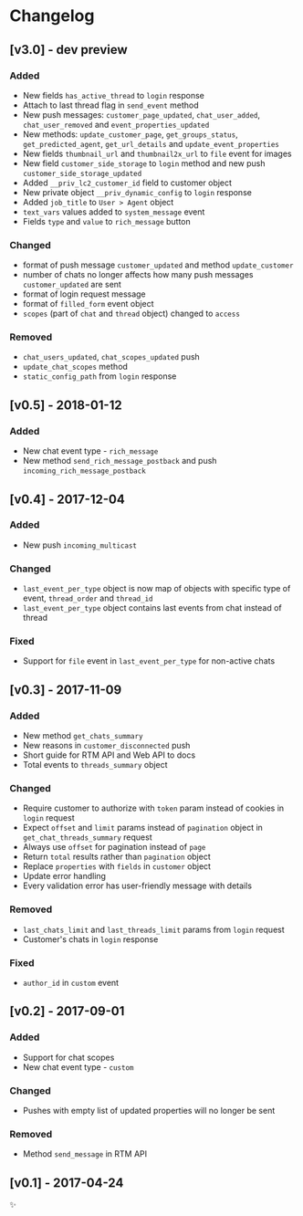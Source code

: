 # Changelog

## [v3.0] - dev preview

### Added
- New fields `has_active_thread` to `login` response
- Attach to last thread flag in `send_event` method
- New push messages: `customer_page_updated`, `chat_user_added`, `chat_user_removed` and `event_properties_updated`
- New methods: `update_customer_page`, `get_groups_status`, `get_predicted_agent`, `get_url_details` and `update_event_properties`
- New fields `thumbnail_url` and `thumbnail2x_url` to `file` event for images
- New field `customer_side_storage` to `login` method and new push `customer_side_storage_updated`
- Added `__priv_lc2_customer_id` field to customer object
- New private object `__priv_dynamic_config` to `login` response
- Added `job_title` to `User > Agent` object
- `text_vars` values added to `system_message` event
- Fields `type` and `value` to `rich_message` button

### Changed
- format of push message `customer_updated` and method `update_customer`
- number of chats no longer affects how many push messages `customer_updated` are sent
- format of login request message
- format of `filled_form` event object
- `scopes` (part of `chat` and `thread` object) changed to `access`

### Removed
- `chat_users_updated`, `chat_scopes_updated` push
-  `update_chat_scopes` method
- `static_config_path` from `login` response

## [v0.5] - 2018-01-12

### Added
- New chat event type - `rich_message`
- New method `send_rich_message_postback` and push `incoming_rich_message_postback`


## [v0.4] - 2017-12-04

### Added
- New push `incoming_multicast`

### Changed
- `last_event_per_type` object is now map of objects with specific type of event, `thread_order` and `thread_id`
- `last_event_per_type` object contains last events from chat instead of thread

### Fixed
- Support for `file` event in `last_event_per_type` for non-active chats

## [v0.3] - 2017-11-09

### Added
- New method `get_chats_summary`
- New reasons in `customer_disconnected` push
- Short guide for RTM API and Web API to docs
- Total events to `threads_summary` object

### Changed
- Require customer to authorize with `token` param instead of cookies in `login` request
- Expect `offset` and `limit` params instead of `pagination` object in `get_chat_threads_summary` request
- Always use `offset` for pagination instead of `page`
- Return `total` results rather than `pagination` object
- Replace `properties` with `fields` in `customer` object
- Update error handling
- Every validation error has user-friendly message with details

### Removed
- `last_chats_limit` and `last_threads_limit` params from `login` request
- Customer's chats in `login` response

### Fixed
 - `author_id` in `custom` event

## [v0.2] - 2017-09-01

### Added
- Support for chat scopes
- New chat event type - `custom`

### Changed
- Pushes with empty list of updated properties will no longer be sent

### Removed
- Method `send_message` in RTM API

## [v0.1] - 2017-04-24

:sparkles:
